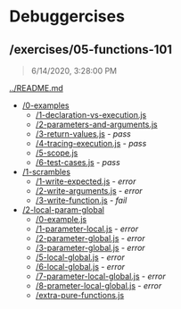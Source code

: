 # Debuggercises 

## /exercises/05-functions-101 

> 6/14/2020, 3:28:00 PM 

[../README.md](../README.md)

- [/0-examples](./0-examples/README.md)
  - [/1-declaration-vs-execution.js](./0-examples/README.md#1-declaration-vs-executionjs)  
  - [/2-parameters-and-arguments.js](./0-examples/README.md#2-parameters-and-argumentsjs)  
  - [/3-return-values.js](./0-examples/README.md#3-return-valuesjs) - _pass_ 
  - [/4-tracing-execution.js](./0-examples/README.md#4-tracing-executionjs) - _pass_ 
  - [/5-scope.js](./0-examples/README.md#5-scopejs)  
  - [/6-test-cases.js](./0-examples/README.md#6-test-casesjs) - _pass_ 
- [/1-scrambles](./1-scrambles/README.md)
  - [/1-write-expected.js](./1-scrambles/README.md#1-write-expectedjs) - _error_ 
  - [/2-write-arguments.js](./1-scrambles/README.md#2-write-argumentsjs) - _error_ 
  - [/3-write-function.js](./1-scrambles/README.md#3-write-functionjs) - _fail_ 
- [/2-local-param-global](./2-local-param-global/README.md)
  - [/0-example.js](./2-local-param-global/README.md#0-examplejs)  
  - [/1-parameter-local.js](./2-local-param-global/README.md#1-parameter-localjs) - _error_ 
  - [/2-parameter-global.js](./2-local-param-global/README.md#2-parameter-globaljs) - _error_ 
  - [/3-parameter-global.js](./2-local-param-global/README.md#3-parameter-globaljs) - _error_ 
  - [/5-local-global.js](./2-local-param-global/README.md#5-local-globaljs) - _error_ 
  - [/6-local-global.js](./2-local-param-global/README.md#6-local-globaljs) - _error_ 
  - [/7-parameter-local-global.js](./2-local-param-global/README.md#7-parameter-local-globaljs) - _error_ 
  - [/8-prameter-local-global.js](./2-local-param-global/README.md#8-prameter-local-globaljs) - _error_ 
  - [/extra-pure-functions.js](./2-local-param-global/README.md#extra-pure-functionsjs)  

